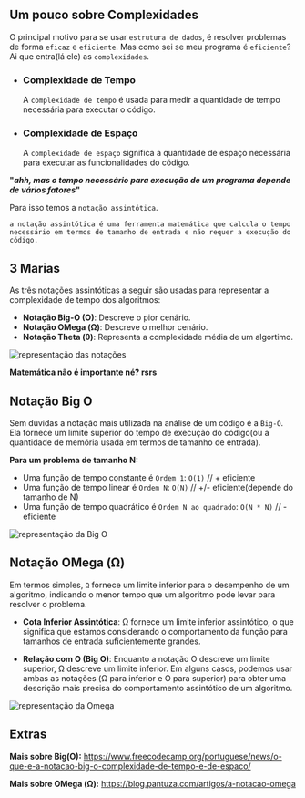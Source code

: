 ## Um pouco sobre Complexidades

O principal motivo para se usar `estrutura de dados`, é resolver problemas de forma `eficaz` e `eficiente`. Mas como sei se meu programa é `eficiente`? Ai que entra(lá ele) as `complexidades`.

-   ### Complexidade de Tempo

    A `complexidade de tempo` é usada para medir a quantidade de tempo necessária para executar o código.

-   ### Complexidade de Espaço
    A `complexidade de espaço` significa a quantidade de espaço necessária para executar as funcionalidades do código.

**"_ahh, mas o tempo necessário para execução de um programa depende de vários fatores_"**

Para isso temos a `notação assintótica`.

    a notação assintótica é uma ferramenta matemática que calcula o tempo necessário em termos de tamanho de entrada e não requer a execução do código.

## 3 Marias

As três notações assintóticas a seguir são usadas para representar a complexidade de tempo dos algoritmos:

-   **Notação Big-O (O)**: Descreve o pior cenário.
-   **Notação OMega (Ω)**: Descreve o melhor cenário.
-   **Notação Theta (θ)**: Representa a complexidade média de um algortimo.

<img src="https://media.geeksforgeeks.org/wp-content/cdn-uploads/mypic.png" alt="representação das notações" />

**Matemática não é importante né? rsrs**

## Notação Big O

Sem dúvidas a notação mais utilizada na análise de um código é a `Big-O`. Ela fornece um limite superior do tempo de execução do código(ou a quantidade de memória usada em termos de tamanho de entrada).

**Para um problema de tamanho N:**

-   Uma função de tempo constante é `Ordem 1`: `O(1)` // + eficiente
-   Uma função de tempo linear é `Ordem N`: `O(N)` // +/- eficiente(depende do tamanho de N)
-   Uma função de tempo quadrático é `Ordem N ao quadrado`: `O(N * N)` // - eficiente

<img src="https://www.freecodecamp.org/portuguese/news/content/images/2021/12/1_KfZYFUT2OKfjekJlCeYvuQ.jpeg" alt="representação da Big O" />

## Notação OMega (Ω)

Em termos simples, `Ω` fornece um limite inferior para o desempenho de um algoritmo, indicando o menor tempo que um algoritmo pode levar para resolver o problema.

-   **Cota Inferior Assintótica**: Ω fornece um limite inferior assintótico, o que significa que estamos considerando o comportamento da função para tamanhos de entrada suficientemente grandes.

-   **Relação com O (Big O)**: Enquanto a notação O descreve um limite superior, Ω descreve um limite inferior. Em alguns casos, podemos usar ambas as notações (Ω para inferior e O para superior) para obter uma descrição mais precisa do comportamento assintótico de um algoritmo.

<img src="https://blog.pantuza.com/uploads/2f73cf82965a89f090b2cd9c99a8b307c5cbf7c0" alt="representação da Omega" />

## Extras

**Mais sobre Big(O):** https://www.freecodecamp.org/portuguese/news/o-que-e-a-notacao-big-o-complexidade-de-tempo-e-de-espaco/

**Mais sobre OMega (Ω):** https://blog.pantuza.com/artigos/a-notacao-omega
